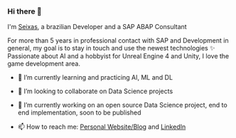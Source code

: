 ### Hi there 👋

I'm [Seixas](https://github.com/Seixas), a brazilian Developer and a SAP ABAP Consultant

For more than 5 years in professional contact with SAP and Development in general, my goal is to stay in touch and use the newest technologies ✨  
Passionate about AI and a hobbyist for Unreal Engine 4 and Unity, I love the game development area.
- 🌱 I’m currently learning and practicing AI, ML and DL  
- 👯 I’m looking to collaborate on Data Science projects  
- 🔭 I’m currently working on an open source Data Science project, end to end implementation, soon to be published  
  
- 📫 How to reach me: [Personal Website/Blog](https://seixas.dev/) and [LinkedIn](https://www.linkedin.com/in/seixasdev/)
<!--
**Seixas/Seixas** is a ✨ _special_ ✨ repository because its `README.md` (this file) appears on your GitHub profile.

Here are some ideas to get you started:

- 🔭 I’m currently working on ...
- 🌱 I’m currently learning ...
- 👯 I’m looking to collaborate on ...
- 🤔 I’m looking for help with ...
- 💬 Ask me about ...
- 📫 How to reach me: ...
- 😄 Pronouns: ...
- ⚡ Fun fact: ...
-->
